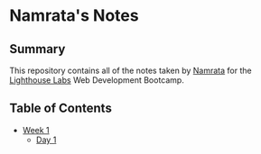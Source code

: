 # Namrata's Notes

## Summary 

This repository contains all of the notes taken by [Namrata](https://github.com/Nthpa) for the [Lighthouse Labs](https://www.lighthouselabs.ca/) Web Development Bootcamp.


## Table of Contents
* [Week 1](/Week_1)
  * [Day 1](/Week_1/Day_1)
